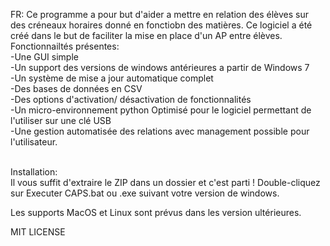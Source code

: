 FR:
Ce programme a pour but d'aider a mettre en relation des élèves sur des créneaux horaires donné en fonctiobn des matières. Ce logiciel a été créé dans le
but de faciliter la mise en place d'un AP entre élèves.<br>
Fonctionnailtés présentes:<br>
-Une GUI simple<br>
-Un support des versions de windows antérieures a partir de Windows 7<br>
-Un système de mise a jour automatique complet<br>
-Des bases de données en CSV<br>
-Des options d'activation/ désactivation de fonctionnalités<br>
-Un micro-environnement python Optimisé pour le logiciel permettant de l'utiliser sur une clé USB</br>
-Une gestion automatisée des relations avec management possible pour l'utilisateur.</br></br>

Installation:</br>
Il vous suffit d'extraire le ZIP dans un dossier et c'est parti ! Double-cliquez sur Executer CAPS.bat ou .exe suivant votre version de windows.</br>

Les supports MacOS et Linux sont prévus dans les version ultérieures.

MIT LICENSE
